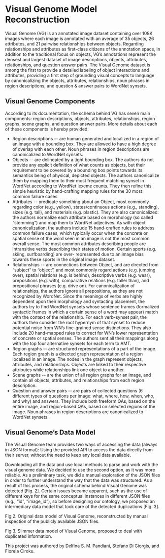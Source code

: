 # Visual Genome Model Reconstruction

Visual Genome (VG) is an annotated image dataset containing over 108K images where each image is annotated with an average of 35 objects, 26 attributes, and 21 pairwise relationships between objects. Regarding relationships and attributes as first-class citizens of the annotation space, in addition to the traditional focus on objects, VG’s annotations represent the densest and largest dataset of image descriptions, objects, attributes, relationships, and question answer pairs. The Visual Genome dataset is among the first to provide a detailed labeling of object interactions and attributes, providing a first step of grounding visual concepts to language by canonicalizing the objects, attributes, relationships, noun phrases in region descriptions, and question & answer pairs to WordNet synsets.

## Visual Genome Components

According to its documentation, the schema behind VG has seven main components: region descriptions, objects, attributes, relationships, region graphs, scene graphs, and question answer pairs. More details about each of these components is hereby provided:

- Region descriptions 
-- are human generated and localized in a region of an image with a bounding box. They are allowed to have a high degree of overlap with each other. Noun phrases in region descriptions are canonicalized to WordNet synsets.
- Objects 
-- are delineated by a tight bounding box. The authors do not provide any explicit definition of what counts as objects, but their requirement to be covered by a bounding box points towards its semantics being of physical, depicted objects. The authors canonicalize them by mapping them to their most frequent matching synset in WordNet according to WordNet lexeme counts. They then refine this simple heuristic by hand-crafting mapping rules for the 30 most common failure cases.
- Attributes -- predicate something about an Object, most commonly regarding color (e.g., yellow), states/continuous actions (e.g., standing), sizes (e.g. tall), and materials (e.g. plastic). They are also canonicalized: the authors normalize each attribute based on morphology (so called “stemming”) and map them to WordNet adjectives. As with object canonicalization, the authors include 15 hand-crafted rules to address common failure cases, which typically occur when the concrete or spatial sense of the word seen in an image is not the most common overall sense. The most common attributes describing people are intransitive verbs describing their states of motion. Certain sports (e.g. skiing, surfboarding) are over- represented due to an image bias towards these sports in the original image dataset.
- Relationships -- are connections between Object, and are directed from “subject” to “object”, and most commonly regard actions (e.g. jumping over), spatial relations (e.g. is behind), descriptive verbs (e.g. wear), prepositions (e.g. with), comparative relations (e.g. taller than), and prepositional phrases (e.g. drive on). For canonicalization of relationships, the authors ignore all prepositions, as they are not recognized by WordNet. Since the meanings of verbs are highly dependent upon their morphology and syntacting placement, the authors try to find WordNet synsets whose sentence frames (formalized syntactic frames in which a certain sense of a word may appear) match with the context of the relationship. For each verb-synset pair, the authors then consider the root hypernym of that synset to reduce potential noise from WN’s fine-grained sense distinctions. They also include 20 hand-mapped rules to correct for WN’s lower representation of concrete or spatial senses. The authors sent all their mappings along with the top four alternative synsets for each term to AMT.
- Region graphs -- are structured representations of a part of the image. Each region graph is a  directed graph representation of a region localized in an image.  The nodes in the graph represent objects, attributes, and relationships. Objects are linked to their respective attributes while relationships link one object to another.
- Scene graphs -- are the union of all region graphs for an image, and contain all objects, attributes, and relationships from each region description.
- Question and answer pairs -- are pairs of collected questions (6 different types of questions per image: what, where, how, when, who, and why) and answers. They include both freeform QAs, based on the entire image, and region-based QAs, based on selected regions of the image.  Noun phrases in region descriptions are canonicalized to WordNet synsets.


## Visual Genome’s Data Model

The Visual Genome team provides two ways of accessing the data (always in JSON format):
Using the provided API to access the data directly from their server, without the need to keep any local data available.

Downloading all the data and use local methods to parse and work with the visual genome data.
We decided to use the second option, as it was more reliable. As a preliminary task, we did a manual exploration of the JSON files in order to further understand the way that the data was structured. As a result of this process, the original schema behind Visual Genome was detected [Fig. 2]. Certain issues became apparent, such as the use of different keys for the same conceptual instances in different JSON files (e.g., “id”, “image_id”), so before designing our ontology, we proposed an intermediary data model that took care of the detected duplications [Fig. 3].

Fig 2. Original data model of Visual Genome, reconstructed by manual inspection of the publicly available JSON files.


Fig 3. Slimmer data model of Visual Genome, proposed to deal with duplicated information.

This project was authored by Delfina S. M. Pandiani, Stefano Di Giorgis, and Fiorela Ciroku.
